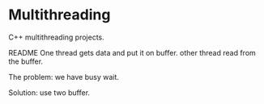 # Multithreading
C++ multithreading projects.

README
One thread gets data and put it on buffer.
other thread read from the buffer.

The problem:
we have busy wait.

Solution:
use two buffer.
